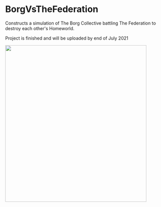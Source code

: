 # BorgVsTheFederation
Constructs a simulation of The Borg Collective battling The Federation to destroy each other's Homeworld.

Project is finished and will be uploaded by end of July 2021

<img src="res/readMeContent/BVFgif.gif" width="450" height="500"/>
